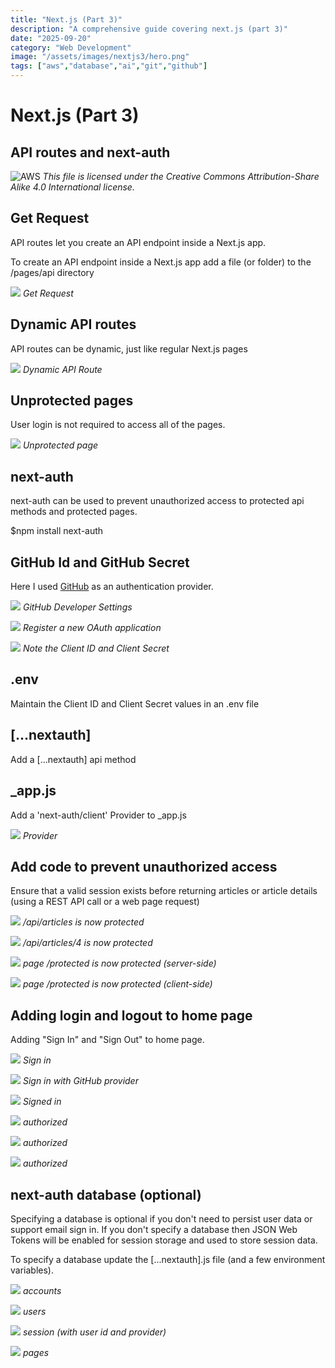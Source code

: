 ```yaml
---
title: "Next.js (Part 3)"
description: "A comprehensive guide covering next.js (part 3)"
date: "2025-09-20"
category: "Web Development"
image: "/assets/images/nextjs3/hero.png"
tags: ["aws","database","ai","git","github"]
---
```


# Next.js (Part 3)

## API routes and next-auth

![AWS](/assets/images/nextjs3/2560px-nextjs-logo.svg-1536x920.png)
*This file is licensed under the Creative Commons Attribution-Share Alike 4.0 International license.*


## Get Request

API routes let you create an API endpoint inside a Next.js app.

To create an API endpoint inside a Next.js app add a file (or folder) to the /pages/api directory

![](/assets/images/nextjs3/screen-shot-2021-11-07-at-11.01.17-am-1646x784.png)
*Get Request*


## Dynamic API routes

API routes can be dynamic, just like regular Next.js pages

![](/assets/images/nextjs3/screen-shot-2021-11-07-at-11.01.28-am-1648x790.png)
*Dynamic API Route*


## Unprotected pages

User login is not required to access all of the pages.

![](/assets/images/nextjs3/screen-shot-2021-11-10-at-7.59.37-am-1830x918.png)
*Unprotected page*


## next-auth

next-auth can be used to prevent unauthorized access to protected api methods and protected pages.

$npm install next-auth


## GitHub Id and GitHub Secret

Here I used [GitHub](https://docs.github.com/en/developers/apps/building-oauth-apps/creating-an-oauth-app) as an authentication provider.

![](/assets/images/nextjs3/screen-shot-2021-11-08-at-12.52.06-pm-1536x1078.png)
*GitHub Developer Settings*

![](/assets/images/nextjs3/screen-shot-2021-11-08-at-12.54.01-pm-1536x1080.png)
*Register a new OAuth application*

![](/assets/images/nextjs3/screen-shot-2021-11-08-at-12.55.08-pm-1536x1078.png)
*Note the Client ID and Client Secret*


## .env

Maintain the Client ID and Client Secret values in an .env file


## [...nextauth]

Add a [...nextauth] api method


## _app.js

Add a 'next-auth/client' Provider to _app.js

![](/assets/images/nextjs3/screen-shot-2021-11-08-at-6.52.44-pm-1436x1152.png)
*Provider*


## Add code to prevent unauthorized access

Ensure that a valid session exists before returning articles or article details (using a REST API call or a web page request)

![](/assets/images/nextjs3/screen-shot-2021-11-08-at-7.05.14-pm-1536x801.png)
*/api/articles is now protected*

![](/assets/images/nextjs3/screen-shot-2021-11-08-at-7.10.18-pm-1536x803.png)
*/api/articles/4 is now protected*

![](/assets/images/nextjs3/screen-shot-2021-11-08-at-7.52.40-pm-1536x808.png)
*page /protected is now protected (server-side)*

![](/assets/images/nextjs3/screen-shot-2021-11-09-at-2.35.03-pm-1830x922.png)
*page /protected is now protected (client-side)*


## Adding login and logout to home page

Adding "Sign In" and "Sign Out" to home page.

![](/assets/images/nextjs3/screen-shot-2021-11-08-at-7.15.04-pm-1536x803.png)
*Sign in*

![](/assets/images/nextjs3/screen-shot-2021-11-08-at-7.15.15-pm-1536x801.png)
*Sign in with GitHub provider*

![](/assets/images/nextjs3/screen-shot-2021-11-08-at-7.15.26-pm-1536x803.png)
*Signed in*

![](/assets/images/nextjs3/screen-shot-2021-11-08-at-7.15.44-pm-1536x802.png)
*authorized*

![](/assets/images/nextjs3/screen-shot-2021-11-08-at-7.15.55-pm-1536x804.png)
*authorized*

![](/assets/images/nextjs3/screen-shot-2021-11-10-at-8.26.00-am-1826x922.png)
*authorized*


## next-auth database (optional)

Specifying a database is optional if you don't need to persist user data or support email sign in. If you don't specify a database then JSON Web Tokens will be enabled for session storage and used to store session data.

To specify a database update the [...nextauth].js file (and a few environment variables).

![](/assets/images/nextjs3/screen-shot-2021-11-11-at-6.59.22-am-1836x1204.png)
*accounts*

![](/assets/images/nextjs3/screen-shot-2021-11-11-at-7.02.27-am-1836x1196.png)
*users*

![](/assets/images/nextjs3/screen-shot-2021-11-11-at-10.12.00-am-1836x986.png)
*session (with user id and provider)*

![](/assets/images/nextjs3/screen-shot-2021-11-11-at-6.17.31-pm-1734x1146.png)
*pages*
